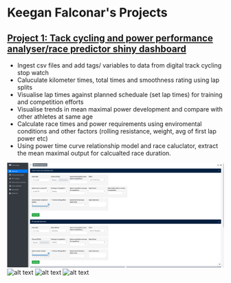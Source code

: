 # Keegan Falconar's Projects


## [Project 1: Tack cycling and power performance analyser/race predictor shiny dashboard](https://github.com/big3ird/Portfolio/blob/main/Shiny_Dashboard.app)

* Ingest csv files and add tags/ variables to data from digital track cycling stop watch
* Caluculate kilometer times, total times and smoothness rating using lap splits
* Visualise lap times against planned scheduale (set lap times) for training and competition efforts 
* Visualise trends in mean maximal power development and compare with other athletes at same age
* Calculate race times and power requirements using enviromental conditions and other factors (rolling resistance, weight, avg of first lap power etc)
* Using power time curve relationship model and race caluclator, extract the mean maximal output for calcualted race duration.

![alt text](https://github.com/big3ird/Portfolio/blob/main/imagesP1/3.png)
![alt text](image.jpg)
![alt text](image.jpg)
![alt text](image.jpg)
